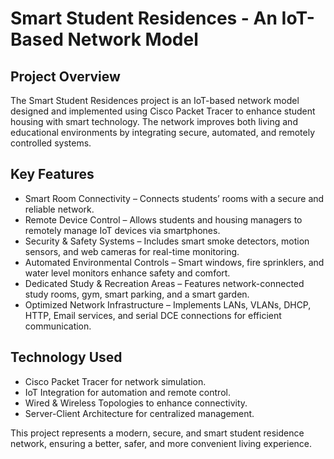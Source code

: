 # Smart Student Residences - An IoT-Based Network Model

## Project Overview
The Smart Student Residences project is an IoT-based network model designed and implemented using Cisco Packet Tracer to enhance student housing with smart technology. The network improves both living and educational environments by integrating secure, automated, and remotely controlled systems.

## Key Features
- Smart Room Connectivity – Connects students’ rooms with a secure and reliable network.
- Remote Device Control – Allows students and housing managers to remotely manage IoT devices via smartphones.
- Security & Safety Systems – Includes smart smoke detectors, motion sensors, and web cameras for real-time monitoring.
- Automated Environmental Controls – Smart windows, fire sprinklers, and water level monitors enhance safety and comfort.
- Dedicated Study & Recreation Areas – Features network-connected study rooms, gym, smart parking, and a smart garden.
- Optimized Network Infrastructure – Implements LANs, VLANs, DHCP, HTTP, Email services, and serial DCE connections for efficient communication.

## Technology Used
- Cisco Packet Tracer for network simulation.
- IoT Integration for automation and remote control.
- Wired & Wireless Topologies to enhance connectivity.
- Server-Client Architecture for centralized management.

This project represents a modern, secure, and smart student residence network, ensuring a better, safer, and more convenient living experience.

